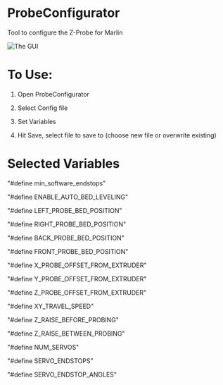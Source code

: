 # ProbeConfigurator
Tool to configure the Z-Probe for Marlin

![The GUI](http://i.imgur.com/WWgRFNl.png)

# To Use:
1. Open ProbeConfigurator

2. Select Config file

3. Set Variables

4. Hit Save, select file to save to (choose new file or overwrite existing)


# Selected Variables

"#define min_software_endstops"

"#define ENABLE_AUTO_BED_LEVELING"


"#define LEFT_PROBE_BED_POSITION"

"#define RIGHT_PROBE_BED_POSITION"

"#define BACK_PROBE_BED_POSITION"

"#define FRONT_PROBE_BED_POSITION"


"#define X_PROBE_OFFSET_FROM_EXTRUDER"

"#define Y_PROBE_OFFSET_FROM_EXTRUDER"

"#define Z_PROBE_OFFSET_FROM_EXTRUDER"


"#define XY_TRAVEL_SPEED"

"#define Z_RAISE_BEFORE_PROBING"

"#define Z_RAISE_BETWEEN_PROBING"


"#define NUM_SERVOS"

"#define SERVO_ENDSTOPS"

"#define SERVO_ENDSTOP_ANGLES"
